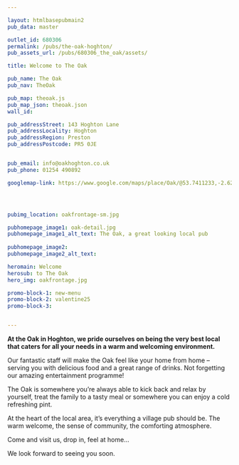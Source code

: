 ```yaml
---

layout: htmlbasepubmain2
pub_data: master

outlet_id: 680306
permalink: /pubs/the-oak-hoghton/
pub_assets_url: /pubs/680306_the_oak/assets/

title: Welcome to The Oak

pub_name: The Oak
pub_nav: TheOak

pub_map: theoak.js
pub_map_json: theoak.json
wall_id:

pub_addressStreet: 143 Hoghton Lane
pub_addressLocality: Hoghton
pub_addressRegion: Preston
pub_addressPostcode: PR5 0JE


pub_email: info@oakhoghton.co.uk
pub_phone: 01254 490892

googlemap-link: https://www.google.com/maps/place/Oak/@53.7411233,-2.6217105,16z/data=!4m8!1m2!2m1!1soak+hoghton!3m4!1s0x0:0xcb53eb50dcb29554!8m2!3d53.7412302!4d-2.6197323




pubimg_location: oakfrontage-sm.jpg

pubhomepage_image1: oak-detail.jpg
pubhomepage_image1_alt_text: The Oak, a great looking local pub
 
pubhomepage_image2: 
pubhomepage_image2_alt_text:

heromain: Welcome
herosub: to The Oak
hero_img: oakfrontage.jpg

promo-block-1: new-menu
promo-block-2: valentine25
promo-block-3: 


---
```




**At the Oak in Hoghton, we pride ourselves on being the very best local that caters for all your needs in a warm and welcoming environment.**

Our fantastic staff will make the Oak feel like your home from home – serving you with delicious food and a great range of drinks. Not forgetting our amazing entertainment programme!

The Oak is somewhere you’re always able to kick back and relax by yourself, treat the family to a tasty meal or somewhere you can enjoy a cold refreshing pint.

At the heart of the local area, it’s everything a village pub should be. The warm welcome, the sense of community, the comforting atmosphere.

Come and visit us, drop in, feel at home… 

We look forward to seeing you soon.